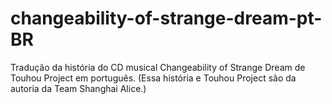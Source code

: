 # changeability-of-strange-dream-pt-BR
Tradução da história do CD musical Changeability of Strange Dream de Touhou Project em português. (Essa história e Touhou Project são da autoria da Team Shanghai Alice.)
